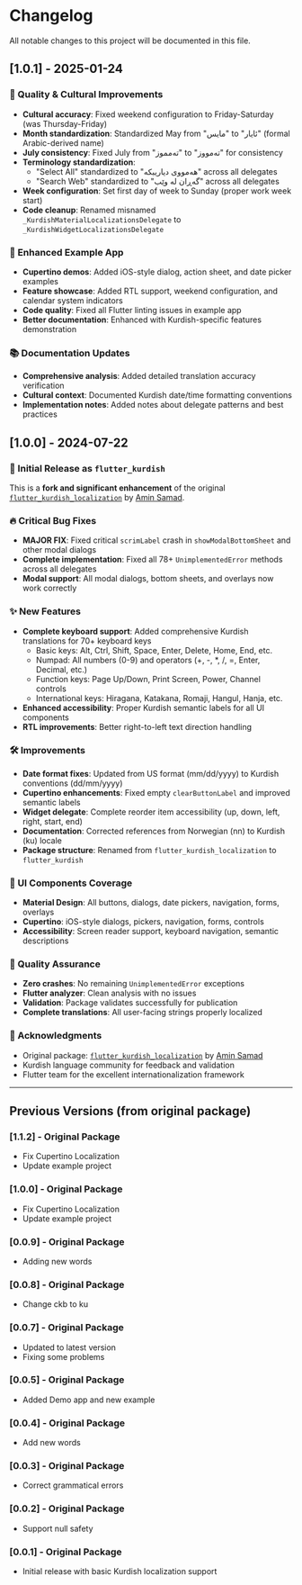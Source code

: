 # Changelog

All notable changes to this project will be documented in this file.

## [1.0.1] - 2025-01-24

### 🔧 Quality & Cultural Improvements
- **Cultural accuracy**: Fixed weekend configuration to Friday-Saturday (was Thursday-Friday)
- **Month standardization**: Standardized May from "مایس" to "ئایار" (formal Arabic-derived name)
- **July consistency**: Fixed July from "تەمموز" to "تەمووز" for consistency
- **Terminology standardization**: 
  - "Select All" standardized to "هەمووی دیاریبکە" across all delegates
  - "Search Web" standardized to "گەڕان لە وێب" across all delegates
- **Week configuration**: Set first day of week to Sunday (proper work week start)
- **Code cleanup**: Renamed misnamed `_KurdishMaterialLocalizationsDelegate` to `_KurdishWidgetLocalizationsDelegate`

### 📱 Enhanced Example App
- **Cupertino demos**: Added iOS-style dialog, action sheet, and date picker examples
- **Feature showcase**: Added RTL support, weekend configuration, and calendar system indicators
- **Code quality**: Fixed all Flutter linting issues in example app
- **Better documentation**: Enhanced with Kurdish-specific features demonstration

### 📚 Documentation Updates
- **Comprehensive analysis**: Added detailed translation accuracy verification
- **Cultural context**: Documented Kurdish date/time formatting conventions
- **Implementation notes**: Added notes about delegate patterns and best practices

## [1.0.0] - 2024-07-22

### 🎉 Initial Release as `flutter_kurdish`

This is a **fork and significant enhancement** of the original [`flutter_kurdish_localization`](https://github.com/hooshyar/flutter_kurdish) by [Amin Samad](https://github.com/aminsamad).

### 🔥 Critical Bug Fixes
- **MAJOR FIX**: Fixed critical `scrimLabel` crash in `showModalBottomSheet` and other modal dialogs
- **Complete implementation**: Fixed all 78+ `UnimplementedError` methods across all delegates
- **Modal support**: All modal dialogs, bottom sheets, and overlays now work correctly

### ✨ New Features
- **Complete keyboard support**: Added comprehensive Kurdish translations for 70+ keyboard keys
  - Basic keys: Alt, Ctrl, Shift, Space, Enter, Delete, Home, End, etc.
  - Numpad: All numbers (0-9) and operators (+, -, *, /, =, Enter, Decimal, etc.)
  - Function keys: Page Up/Down, Print Screen, Power, Channel controls
  - International keys: Hiragana, Katakana, Romaji, Hangul, Hanja, etc.
- **Enhanced accessibility**: Proper Kurdish semantic labels for all UI components
- **RTL improvements**: Better right-to-left text direction handling

### 🛠️ Improvements
- **Date format fixes**: Updated from US format (mm/dd/yyyy) to Kurdish conventions (dd/mm/yyyy)
- **Cupertino enhancements**: Fixed empty `clearButtonLabel` and improved semantic labels
- **Widget delegate**: Complete reorder item accessibility (up, down, left, right, start, end)
- **Documentation**: Corrected references from Norwegian (nn) to Kurdish (ku) locale
- **Package structure**: Renamed from `flutter_kurdish_localization` to `flutter_kurdish`

### 📱 UI Components Coverage
- **Material Design**: All buttons, dialogs, date pickers, navigation, forms, overlays
- **Cupertino**: iOS-style dialogs, pickers, navigation, forms, controls
- **Accessibility**: Screen reader support, keyboard navigation, semantic descriptions

### 🎯 Quality Assurance
- **Zero crashes**: No remaining `UnimplementedError` exceptions
- **Flutter analyzer**: Clean analysis with no issues
- **Validation**: Package validates successfully for publication
- **Complete translations**: All user-facing strings properly localized

### 🙏 Acknowledgments
- Original package: [`flutter_kurdish_localization`](https://github.com/hooshyar/flutter_kurdish) by [Amin Samad](https://github.com/aminsamad)
- Kurdish language community for feedback and validation
- Flutter team for the excellent internationalization framework

---

## Previous Versions (from original package)

### [1.1.2] - Original Package
- Fix Cupertino Localization
- Update example project

### [1.0.0] - Original Package
- Fix Cupertino Localization  
- Update example project

### [0.0.9] - Original Package
- Adding new words

### [0.0.8] - Original Package
- Change ckb to ku

### [0.0.7] - Original Package
- Updated to latest version 
- Fixing some problems

### [0.0.5] - Original Package
- Added Demo app and new example

### [0.0.4] - Original Package
- Add new words

### [0.0.3] - Original Package
- Correct grammatical errors

### [0.0.2] - Original Package
- Support null safety

### [0.0.1] - Original Package
- Initial release with basic Kurdish localization support
